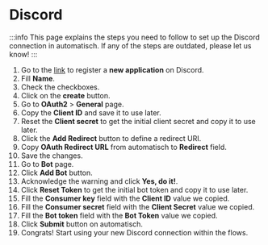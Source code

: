 # Discord

:::info
This page explains the steps you need to follow to set up the Discord
connection in automatisch. If any of the steps are outdated, please let us know!
:::

1. Go to the [link](https://discord.com/developers/applications) to register a **new application** on Discord.
1. Fill **Name**.
1. Check the checkboxes.
1. Click on the **create** button.
1. Go to **OAuth2** > **General** page.
1. Copy the **Client ID** and save it to use later.
1. Reset the **Client secret** to get the initial client secret and copy it to use later.
1. Click the **Add Redirect** button to define a redirect URI.
1. Copy **OAuth Redirect URL** from automatisch to **Redirect** field.
1. Save the changes.
1. Go to **Bot** page.
1. Click **Add Bot** button.
1. Acknowledge the warning and click **Yes, do it!**.
1. Click **Reset Token** to get the initial bot token and copy it to use later.
1. Fill the **Consumer key** field with the **Client ID** value we copied.
1. Fill the **Consumer secret** field with the **Client Secret** value we copied.
1. Fill the **Bot token** field with the **Bot Token** value we copied.
1. Click **Submit** button on automatisch.
1. Congrats! Start using your new Discord connection within the flows.
